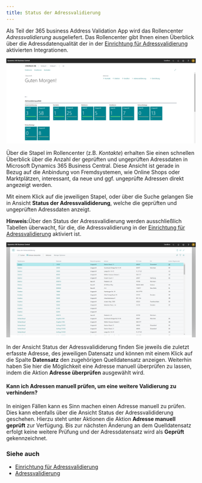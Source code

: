 ```yaml
---
title: Status der Adressvalidierung
---
```


Als Teil der 365 business Address Validation App wird das Rollencenter *Adressvalidierung* ausgeliefert. Das Rollencenter gibt Ihnen einen Überblick über die Adressdatenqualität der in der [Einrichtung für Adressvalidierung](setup.md) aktivierten Integrationen.

![Adressvalidierung Rollencenter](/assets/images/365-business-address-validation/rolecenter.de-DE.png)

Über die Stapel im Rollencenter (z.B. *Kontakte*) erhalten Sie einen schnellen Überblick über die Anzahl der geprüften und ungeprüften Adressdaten in Microsoft Dynamics 365 Business Central. Diese Ansicht ist gerade in Bezug auf die Anbindung von Fremdsystemen, wie Online Shops oder Marktplätzen, interessant, da neue und ggf. ungeprüfte Adressen direkt angezeigt werden.

Mit einem Klick auf die jeweiligen Stapel, oder über die Suche  gelangen Sie in Ansicht **Status der Adressvalididerung**, welche die geprüften und ungeprüften Adressdaten anzeigt.

<div class="alert alert-info">
    <i class="fa-duotone fa-thin fa-lightbulb fa-lg" style="--fa-secondary-color: #00b7c3; --fa-primary-color: #111111;"></i> <strong>Hinweis:</strong>Über den Status der Adressvalidierung werden ausschließlich Tabellen überwacht, für die, die Adressvalidierung in der <a href="setup.md">Einrichtung für Adressvalidierung</a> aktiviert ist.
</div>

![Status der Adressvalidierung](/assets/images/365-business-address-validation/address-validation-status.de-DE.png)

In der Ansicht Status der Adressvalididerung finden Sie jeweils die zuletzt erfasste Adresse, des jeweiligen Datensatz und können mit einem Klick auf die Spalte **Datensatz** den zugehörigen Quelldatensatz anzeigen. Weiterhin haben Sie hier die Möglichkeit eine Adresse manuell überprüfen zu lassen, indem die Aktion **Adresse überprüfen** ausgewählt wird.

#### Kann ich Adressen manuell prüfen, um eine weitere Validierung zu verhindern?

In einigen Fällen kann es Sinn machen einen Adresse manuell zu prüfen. Dies kann ebenfalls über die Ansicht Status der Adressvalididerung geschehen. Hierzu steht unter Aktionen die Aktion **Adresse manuell geprüft** zur Verfügung. Bis zur nächsten Änderung an dem Quelldatensatz erfolgt keine weitere Prüfung und der Adressdatensatz wird als **Geprüft** gekennzeichnet.

### Siehe auch 
 - [Einrichtung für Adressvalidierung](setup.md)
 - [Adressvalidierung](address-validation.md)
